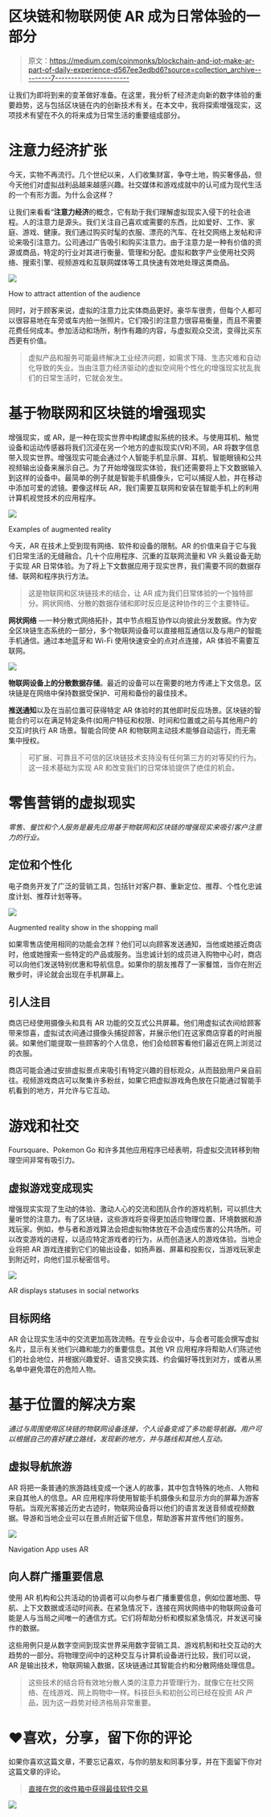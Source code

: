 # 区块链和物联网使 AR 成为日常体验的一部分

> 原文：<https://medium.com/coinmonks/blockchain-and-iot-make-ar-part-of-daily-experience-d567ee3edbd6?source=collection_archive---------7----------------------->

让我们为即将到来的变革做好准备。在这里，我分析了经济走向新的数字体验的重要趋势，这与包括区块链在内的创新技术有关。在本文中，我将探索增强现实，这项技术有望在不久的将来成为日常生活的重要组成部分。

# **注意力经济扩张**

今天，实物不再流行。几个世纪以来，人们收集财富，争夺土地，购买奢侈品，但今天他们对虚拟战利品越来越感兴趣。社交媒体和游戏成就中的认可成为现代生活的一个有形方面。为什么会这样？

让我们来看看“**注意力经济**的概念，它有助于我们理解虚拟现实入侵下的社会进程。人的注意力是源头。我们关注自己喜欢或需要的东西，比如爱好、工作、家庭、游戏、健康。我们通过购买时髦的衣服、漂亮的汽车、在社交网络上发帖和评论来吸引注意力。公司通过广告吸引和购买注意力。由于注意力是一种有价值的资源或商品，特定的行业对其进行衡量、管理和分配。虚拟和数字产业使用社交网络、搜索引擎、视频游戏和互联网媒体等工具快速有效地处理这类商品。

![](img/75d3dadc476fa4259fa34d72a74bd6f0.png)

How to attract attention of the audience

同时，对于顾客来说，虚拟的注意力比实体商品更好。豪华车很贵，但每个人都可以很容易地在车旁或车内拍一张照片。它们吸引的注意力很容易衡量，而且不需要花费任何成本。参加活动和场所，制作有趣的内容，与虚拟观众交流，变得比买东西更有价值。

> 虚拟产品和服务可能最终解决工业经济问题，如需求下降、生态灾难和自动化导致的失业。当由注意力经济驱动的虚拟空间用个性化的增强现实扰乱我们的日常生活时，它就会发生。

# **基于物联网和区块链的增强现实**

增强现实，或 AR，是一种在现实世界中构建虚拟系统的技术。与使用耳机、触觉设备和运动传感器将我们沉浸在另一个地方的虚拟现实(VR)不同，AR 将数字信息带入现实世界。增强现实可能会通过个人智能手机显示屏、耳机、智能眼镜和公共视频输出设备来展示自己。为了开始增强现实体验，我们还需要将上下文数据输入到这样的设备中。最简单的例子就是智能手机摄像头，它可以捕捉人脸，并在移动中添加可爱的滤镜。要像这样玩 AR，我们需要互联网和安装在智能手机上的利用计算机视觉技术的应用程序。

![](img/df5c05633d31ef3da4cce0ade9f4f5a1.png)

Examples of augmented reality

今天，AR 在技术上受到现有网络、软件和设备的限制。AR 的价值来自于它与我们日常生活的无缝融合。几十个应用程序、沉重的互联网流量和 VR 头戴设备无助于实现 AR 日常体验。为了将上下文数据应用于现实世界，我们需要不同的数据存储、联网和程序执行方法。

> 这是物联网和区块链技术的结合，让 AR 成为我们日常体验的一个独特部分。网状网络、分散的数据存储和即时反应是这种协作的三个主要特征。

**网状网络** —一种分散式网络拓扑，其中节点相互协作以向彼此分发数据。作为安全区块链生态系统的一部分，多个物联网设备可以直接相互通信以及与用户的智能手机通信。通过本地蓝牙和 Wi-Fi 使用快速安全的点对点连接，AR 体验不需要互联网。

![](img/7010d5684688414d4f53252c64a39f4c.png)

**物联网设备上的分散数据存储**。最近的设备可以在需要的地方传递上下文信息。区块链是在网络中保持数据受保护、可用和备份的最佳技术。

**推送通知**以及在当前位置可获得特定 AR 体验时的其他即时反应场景。区块链的智能合约可以在满足特定条件(如用户特征和权限、时间和位置或之前与其他用户的交互)时执行 AR 场景。智能合同使 AR 和物联网主动技术能够自动运行，而无需集中授权。

> 可扩展、可靠且不可信的区块链技术支持没有任何第三方的对等契约行为。这一技术基础为实现 AR 和改变我们的日常体验提供了绝佳的机会。

# **零售营销的虚拟现实**

*零售、餐饮和个人服务是最先应用基于物联网和区块链的增强现实来吸引客户注意力的行业。*

## **定位和个性化**

电子商务开发了广泛的营销工具，包括针对客户群、重新定位、推荐、个性化忠诚度计划、推荐计划等等。

![](img/b90cb317d4a4b9d4023d1bb9a999805a.png)

Augmented reality show in the shopping mall

如果零售店使用相同的功能会怎样？他们可以向顾客发送通知，当他或她接近商店时，他或她搜索一些特定的产品或服务。当忠诚计划的成员进入购物中心时，商店可以向他们发送特别优惠和导航信息。如果你的朋友推荐了一家餐馆，当你在附近散步时，评论就会出现在手机屏幕上。

## **引人注目**

商店已经使用摄像头和具有 AR 功能的交互式公共屏幕。他们用虚拟试衣间给顾客带来惊喜，虚拟试衣间通过摄像头捕捉顾客，并展示他们在这家商店穿着的时尚服装。如果他们能提取一些顾客的个人信息，他们会给顾客看他们最近在网上浏览过的衣服。

商店可能会通过安排虚拟景点来吸引有特定兴趣的目标观众，从而鼓励用户亲自前往。视频游戏商店可以聚集许多粉丝，如果它把虚拟游戏角色放在只能通过智能手机看到的地方，并允许与它互动。

# **游戏和社交**

Foursquare、Pokemon Go 和许多其他应用程序已经表明，将虚拟交流转移到物理空间非常有吸引力。

## **虚拟游戏变成现实**

增强现实实现了生动的体验、激动人心的交流和团队合作的游戏机制，可以抓住大量听觉的注意力。有了区块链，这些游戏将变得更加适应物理位置、环境数据和游戏玩家。例如，参与者和游戏算法会把虚拟物体放在不会造成伤害的公共场所。可以改变游戏的进程，以适应特定游戏者的行为，从而创造迷人的游戏体验。当地企业将把 AR 游戏连接到它们的输出设备，如扬声器、屏幕和投影仪，当游戏玩家走到附近时，向他们显示秘密信号。

![](img/f09d2371dc7cfd54607e722ef2bdcf47.png)

AR displays statuses in social networks

## **目标网络**

AR 会让现实生活中的交流更加高效流畅。在专业会议中，与会者可能会撰写虚拟名片，显示有关他们兴趣和能力的重要信息。其他 VR 应用程序将帮助人们陈述他们的社会地位，并根据兴趣爱好、语言交换实践、约会偏好等找到对方，或者从黑名单中避免潜在的危险人物。

# **基于位置的解决方案**

*通过与周围使用区块链的物联网设备连接，个人设备变成了多功能导航器。用户可以根据自己的喜好建立路线，发现新的地方，并与路线和其他人互动。*

## **虚拟导航旅游**

AR 将把一条普通的旅游路线变成一个迷人的故事，其中包含特殊的地点、人物和来自其他人的信息。AR 应用程序将使用智能手机摄像头和显示方向的屏幕为游客导航。当观光客接近历史古迹时，物联网设备将以他们的语言发送音频或视频数据。导游和当地企业可以在景点附近留下信息，帮助游客并宣传他们的服务。

![](img/dd63f38327a50d9c47cda3b4a3c45aa3.png)

Navigation App uses AR

## **向人群广播重要信息**

使用 AR 机构和公共活动的协调者可以向参与者广播重要信息，例如位置地图、导航、上下文数据或活动时间表。在紧急情况下，连接在网状网络中的物联网设备可能是人与当局之间唯一的通信方式。它们将帮助分析和模拟紧急情况，并发送可操作的数据。

这些用例只是从数字空间到现实世界采用数字营销工具、游戏机制和社交互动的大趋势的一部分。将物理空间中的这种交互与计算机设备进行比较，我们可以说，AR 是输出技术，物联网输入数据，区块链通过其智能合约和分散网络处理信息。

> 这些技术的结合将有效地分散人类的注意力并管理行为，就像它在社交网络、在线游戏、网上购物中一样。科技巨头和初创公司已经在投资 AR 产品，因为这一趋势对经济格局非常重要。

# ❤️喜欢，分享，留下你的评论

如果你喜欢这篇文章，不要忘记喜欢，与你的朋友和同事分享，并在下面留下你对这篇文章的评论。

> [直接在您的收件箱中获得最佳软件交易](https://coincodecap.com/?utm_source=coinmonks)

[![](img/7c0b3dfdcbfea594cc0ae7d4f9bf6fcb.png)](https://coincodecap.com/?utm_source=coinmonks)